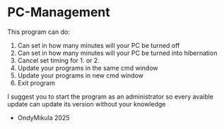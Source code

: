 # PC-Management
This program can do:
1. Can set in how many minutes will your PC be turned off
2. Can set in how many minutes will your PC be turned into hibernation
3. Cancel set timing for 1. or 2.
4. Update your programs in the same cmd window
5. Update your programs in new cmd window
6. Exit program

I suggest you to start the program as an administrator so every avaible update can update its version without your knowledge

- OndyMikula 2025

